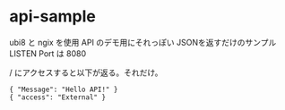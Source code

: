 # api-sample

ubi8 と ngix を使用
API のデモ用にそれっぽい JSONを返すだけのサンプル
LISTEN Port は 8080

/ にアクセスすると以下が返る。それだけ。

```
{ "Message": "Hello API!" }
{ "access": "External" }
```

